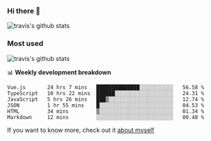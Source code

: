 ### Hi there 👋

<!--
**HondryTravis/HondryTravis** is a ✨ _special_ ✨ repository because its `README.md` (this file) appears on your GitHub profile.

Here are some ideas to get you started:

- 🔭 I’m currently working on ...
- 🌱 I’m currently learning ...
- 👯 I’m looking to collaborate on ...
- 🤔 I’m looking for help with ...
- 💬 Ask me about ...
- 📫 How to reach me: ...
- 😄 Pronouns: ...
- ⚡ Fun fact: ...
-->

![travis's github stats](https://github-readme-stats.vercel.app/api?username=HondryTravis&hide=stars)
### Most used
![travis's github stats](https://github-readme-stats.anuraghazra1.vercel.app/api/top-langs/?username=HondryTravis&layout=compact&hide_title=true)

📊 **Weekly development breakdown**

<!--START_SECTION:waka-->

```text
Vue.js       24 hrs 7 mins   ██████████████░░░░░░░░░░░   56.58 %
TypeScript   10 hrs 22 mins  ██████░░░░░░░░░░░░░░░░░░░   24.31 %
JavaScript   5 hrs 26 mins   ███▒░░░░░░░░░░░░░░░░░░░░░   12.74 %
JSON         1 hr 55 mins    █░░░░░░░░░░░░░░░░░░░░░░░░   04.53 %
HTML         34 mins         ▒░░░░░░░░░░░░░░░░░░░░░░░░   01.34 %
Markdown     12 mins         ░░░░░░░░░░░░░░░░░░░░░░░░░   00.48 %
```

<!--END_SECTION:waka-->

If you want to know more, check out it [about myself](https://hondrytravis.github.io/)
